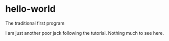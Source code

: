 # hello-world
The traditional first program

I am just another poor jack following the tutorial.
Nothing much to see here.
